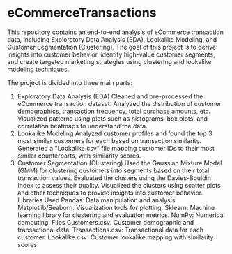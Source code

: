 # eCommerceTransactions
This repository contains an end-to-end analysis of eCommerce transaction data, including Exploratory Data Analysis (EDA), Lookalike Modeling, and Customer Segmentation (Clustering). The goal of this project is to derive insights into customer behavior, identify high-value customer segments, and create targeted marketing strategies using clustering and lookalike modeling techniques.

The project is divided into three main parts:

1. Exploratory Data Analysis (EDA)
Cleaned and pre-processed the eCommerce transaction dataset.
Analyzed the distribution of customer demographics, transaction frequency, total purchase amounts, etc.
Visualized patterns using plots such as histograms, box plots, and correlation heatmaps to understand the data.
2. Lookalike Modeling
Analyzed customer profiles and found the top 3 most similar customers for each based on transaction similarity.
Generated a "Lookalike.csv" file mapping customer IDs to their most similar counterparts, with similarity scores.
3. Customer Segmentation (Clustering)
Used the Gaussian Mixture Model (GMM) for clustering customers into segments based on their total transaction values.
Evaluated the clusters using the Davies-Bouldin Index to assess their quality.
Visualized the clusters using scatter plots and other techniques to provide insights into customer behavior.
Libraries Used
Pandas: Data manipulation and analysis.
Matplotlib/Seaborn: Visualization tools for plotting.
Sklearn: Machine learning library for clustering and evaluation metrics.
NumPy: Numerical computing.
Files
Customers.csv: Customer demographic and transactional data.
Transactions.csv: Transactional data for each customer.
Lookalike.csv: Customer lookalike mapping with similarity scores.
